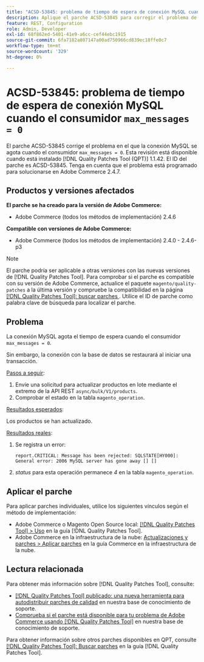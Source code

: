 ```yaml
---
title: "ACSD-53845: problema de tiempo de espera de conexión MySQL cuando el consumidor max_messages = 0"
description: Aplique el parche ACSD-53845 para corregir el problema de Adobe Commerce donde la conexión MySQL excede el tiempo de espera cuando el consumidor "max_messages = 0".
feature: REST, Configuration
role: Admin, Developer
exl-id: 68f862ed-5401-41e9-a6cc-cef44ebc1915
source-git-commit: 6fa7182a807147a00ad750966cd839ec18ffe0c7
workflow-type: tm+mt
source-wordcount: '329'
ht-degree: 0%

---
```


# ACSD-53845: problema de tiempo de espera de conexión MySQL cuando el consumidor `max_messages = 0`

El parche ACSD-53845 corrige el problema en el que la conexión MySQL se agota cuando el consumidor `max_messages = 0`. Esta revisión está disponible cuando está instalado [!DNL Quality Patches Tool (QPT)] 1.1.42. El ID del parche es ACSD-53845. Tenga en cuenta que el problema está programado para solucionarse en Adobe Commerce 2.4.7.

## Productos y versiones afectados

**El parche se ha creado para la versión de Adobe Commerce:**

* Adobe Commerce (todos los métodos de implementación) 2.4.6

**Compatible con versiones de Adobe Commerce:**

* Adobe Commerce (todos los métodos de implementación) 2.4.0 - 2.4.6-p3

>[!NOTE]
>
>El parche podría ser aplicable a otras versiones con las nuevas versiones de [!DNL Quality Patches Tool]. Para comprobar si el parche es compatible con su versión de Adobe Commerce, actualice el paquete `magento/quality-patches` a la última versión y compruebe la compatibilidad en la página [[!DNL Quality Patches Tool]: buscar parches ](https://experienceleague.adobe.com/tools/commerce-quality-patches/index.html?lang=es). Utilice el ID de parche como palabra clave de búsqueda para localizar el parche.

## Problema

La conexión MySQL agota el tiempo de espera cuando el consumidor `max_messages = 0`.

Sin embargo, la conexión con la base de datos se restaurará al iniciar una transacción.

<u>Pasos a seguir</u>:

1. Envíe una solicitud para actualizar productos en lote mediante el extremo de la API REST `async/bulk/V1/products`.
1. Comprobar el estado en la tabla `magento_operation`.

<u>Resultados esperados</u>:

Los productos se han actualizado.

<u>Resultados reales</u>:

1. Se registra un error:

   ```
   report.CRITICAL: Message has been rejected: SQLSTATE[HY000]: General error: 2006 MySQL server has gone away [] []
   ```

1. *status* para esta operación permanece *4* en la tabla `magento_operation`.

## Aplicar el parche

Para aplicar parches individuales, utilice los siguientes vínculos según el método de implementación:

* Adobe Commerce o Magento Open Source local: [[!DNL Quality Patches Tool] > Uso](https://experienceleague.adobe.com/docs/commerce-operations/tools/quality-patches-tool/usage.html?lang=es) en la guía [!DNL Quality Patches Tool].
* Adobe Commerce en la infraestructura de la nube: [Actualizaciones y parches > Aplicar parches](https://experienceleague.adobe.com/docs/commerce-cloud-service/user-guide/develop/upgrade/apply-patches.html?lang=es) en la guía Commerce en la infraestructura de la nube.

## Lectura relacionada

Para obtener más información sobre [!DNL Quality Patches Tool], consulte:

* [[!DNL Quality Patches Tool] publicado: una nueva herramienta para autodistribuir parches de calidad](/help/announcements/adobe-commerce-announcements/magento-quality-patches-released-new-tool-to-self-serve-quality-patches.md) en nuestra base de conocimiento de soporte.
* [Comprueba si el parche está disponible para tu problema de Adobe Commerce usando [!DNL Quality Patches Tool]](/help/support-tools/patches-available-in-qpt-tool/check-patch-for-magento-issue-with-magento-quality-patches.md) en nuestra base de conocimiento de soporte.

Para obtener información sobre otros parches disponibles en QPT, consulte [[!DNL Quality Patches Tool]: Buscar parches](https://experienceleague.adobe.com/tools/commerce-quality-patches/index.html?lang=es) en la guía [!DNL Quality Patches Tool].
